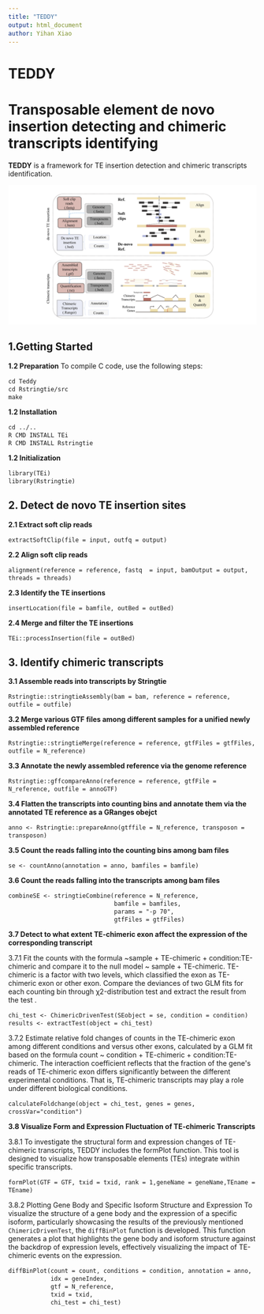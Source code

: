 ```yaml
---
title: "TEDDY"
output: html_document
author: Yihan Xiao
---
```



# **TEDDY**
# **T**ransposable **e**lement **d**e novo insertion **detecting** and chimeric transcripts identif**y**ing
**TEDDY** is a framework for TE insertion detection and chimeric transcripts identification.
<p align="center">
<img src="./images/workflow.png"/>
</p>


## 1.Getting Started
**1.2 Preparation**
To compile C code, use the following steps:
```{shell prepare, warning=FALSE, eval=FALSE,message=FALSE}
cd Teddy
cd Rstringtie/src
make
```
**1.2 Installation**
```{shell install, warning=FALSE, eval=FALSE,message=FALSE}
cd ../..
R CMD INSTALL TEi
R CMD INSTALL Rstringtie
```
**1.2 Initialization**
```{r init, warning=FALSE, eval=FALSE,message=FALSE}
library(TEi)
library(Rstringtie)
```

## 2. Detect de novo TE insertion sites
**2.1 Extract soft clip reads**
```{r extract, warning=FALSE, eval=FALSE, message=FALSE}
extractSoftClip(file = input, outfq = output)
```

**2.2 Align soft clip reads**
```{r align, warning=FALSE, eval=FALSE, message=FALSE}
alignment(reference = reference, fastq  = input, bamOutput = output, threads = threads)
```

**2.3 Identify the TE insertions**
```{r TEi, warning=FALSE, eval=FALSE, message=FALSE}
insertLocation(file = bamfile, outBed = outBed)
```

**2.4 Merge and filter the TE insertions**
```{r process, warning=FALSE, eval=FALSE, message=FALSE}
TEi::processInsertion(file = outBed)
```

## 3. Identify chimeric transcripts
**3.1 Assemble reads into transcripts by Stringtie**
```{r assemble, warning=FALSE, eval=FALSE, message=FALSE}
Rstringtie::stringtieAssembly(bam = bam, reference = reference, outfile = outfile)
```

**3.2 Merge various GTF files among different samples for a unified newly assembled reference**
```{r merge, warning=FALSE, eval=FALSE, message=FALSE}
Rstringtie::stringtieMerge(reference = reference, gtfFiles = gtfFiles, outfile = N_reference)
```

**3.3 Annotate the newly assembled reference via the genome reference**
```{r anno, warning=FALSE, eval=FALSE, message=FALSE}
Rstringtie::gffcompareAnno(reference = reference, gtfFile = N_reference, outfile = annoGTF)
```

**3.4 Flatten the transcripts into counting bins and annotate them via the annotated TE reference as a GRanges obejct**
```{r repeats, warning=FALSE, eval=FALSE, message=FALSE}
anno <- Rstringtie::prepareAnno(gtffile = N_reference, transposon = transposon)
```

**3.5 Count the reads falling into the counting bins among bam files**
```{r count, warning=FALSE, eval=FALSE, message=FALSE}
se <- countAnno(annotation = anno, bamfiles = bamfile)
```

**3.6  Count the reads falling into the transcripts among bam files**
```{r count2, warning=FALSE, eval=FALSE, message=FALSE}
combineSE <- stringtieCombine(reference = N_reference, 
                              bamfile = bamfiles,
                              params = "-p 70", 
                              gtfFiles = gtfFiles)
```

**3.7 Detect to what extent TE-chimeric exon affect the expression of the corresponding transcript**

3.7.1 Fit the counts with the formula ~sample + TE-chimeric + condition:TE-chimeric and compare it to the null model ~ sample + TE-chimeric. TE-chimeric is a factor with two levels, which classified the exon as TE-chimeric exon or other exon. Compare the deviances of two GLM fits for each counting bin through χ2-distribution test and extract the result from the test .
```{r test, warning=FALSE, eval=FALSE, message=FALSE}
chi_test <- ChimericDrivenTest(SEobject = se, condition = condition)
results <- extractTest(object = chi_test)
```

3.7.2 Estimate relative fold changes of counts in the TE-chimeric exon among different conditions and versus other exons, calculated by a GLM fit based on the formula count ~ condition + TE-chimeric + condition:TE-chimeric. The interaction coefficient reflects that the fraction of the gene's reads of TE-chimeric exon differs significantly between the different experimental conditions. That is, TE-chimeric transcripts may play a role under different biological conditions. 
```{r foldchange, warning=FALSE, eval=FALSE, message=FALSE}
calculateFoldchange(object = chi_test, genes = genes, crossVar="condition")
```

**3.8 Visualize Form and Expression Fluctuation of TE-chimeric Transcripts**

3.8.1 To investigate the structural form and expression changes of TE-chimeric transcripts, TEDDY includes the formPlot function. This tool is designed to visualize how transposable elements (TEs) integrate within specific transcripts.
```{r vis1, warning=FALSE, eval=FALSE, message=FALSE}
formPlot(GTF = GTF, txid = txid, rank = 1,geneName = geneName,TEname = TEname)
```
3.8.2 Plotting Gene Body and Specific Isoform Structure and Expression
To visualize the structure of a gene body and the expression of a specific isoform, particularly showcasing the results of the previously mentioned `ChimericDrivenTest`, the `diffBinPlot` function is developed. This function generates a plot that highlights the gene body and isoform structure against the backdrop of expression levels, effectively visualizing the impact of TE-chimeric events on the expression.
```{r vis2, warning=FALSE, eval=FALSE, message=FALSE}
diffBinPlot(count = count, conditions = condition, annotation = anno,
            idx = geneIndex, 
            gtf = N_reference,
            txid = txid,
            chi_test = chi_test)
